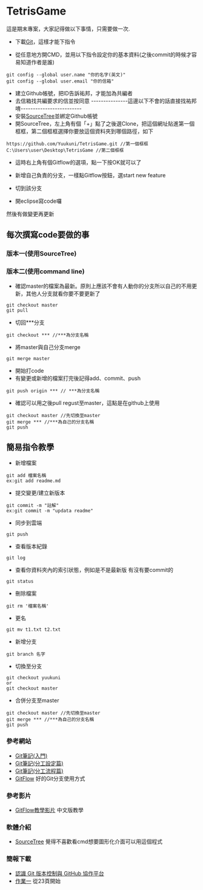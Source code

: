 ﻿# TetrisGame
這是期末專案，大家記得做以下事情，只需要做一次.
 * 下載[Git](https://git-scm.com/)，這樣才能下指令
 
 * 從任意地方開CMD，並用以下指令設定你的基本資料(之後commit的時候才容易知道作者是誰)
 ```
 git config --global user.name "你的名字(英文)"
 git config --global user.email "你的信箱"
 ```
 * 建立Github帳號，把ID告訴祐邦，才能加為共編者
 * 去信箱找共編要求的信並按同意
 ---------------這邊以下不會的話直接找祐邦唷-------------------------
 * 安裝[SourceTree](https://www.sourcetreeapp.com/)並綁定Github帳號
 * 開SourceTree，左上角有個「+」點了之後選Clone，把這個網址貼進第一個框框，第二個框框選擇你要放這個資料夾到哪個路徑，如下
 ```
 https://github.com/Yuukuni/TetrisGame.git //第一個框框
 C:\Users\user\Desktop\TetrisGame //第二個框框
 ```
 * 這時右上角有個Gitflow的選項，點一下按OK就可以了
 
 * 新增自己負責的分支，一樣點Gitflow按鈕，選start new feature
 * 切到該分支
 * 開eclipse寫code囉

然後有做變更再更新

## 每次撰寫code要做的事

 ### 版本一(使用SourceTree)

 ### 版本二(使用command line)

 * 確認master的檔案為最新。原則上應該不會有人動你的分支所以自己的不用更新，其他人分支就看你要不要更新了
 ```
 git checkout master
 git pull
 ```
 * 切回***分支
 ```
 git checkout *** //***為分支名稱
 ```
 * 將master與自己分支merge
 ```
 git merge master
 ```
 * 開始打code
 * 有變更或新增的檔案打完後記得add、commit、push
 ```
 git push origin *** // ***為分支名稱
 ```
 * 確認可以用之後pull regust至master，這點是在github上使用
 ```
 git checkout master //先切換至master
 git merge *** //***為自己的分支名稱
 git push
 ```

## 簡易指令教學

 * 新增檔案
 ```
 git add 檔案名稱
 ex:git add readme.md
 ```
 * 提交變更/建立新版本
 ```
 git commit -m "註解"
 ex:git commit -m "updata readme"
 ```
 * 同步到雲端
 ```
 git push
 ```
 * 查看版本紀錄
 ```
 git log
 ```
 * 查看你資料夾內的索引狀態，例如是不是最新版 有沒有要commit的
 ```
 git status
 ```
 * 刪除檔案
 ```
 git rm '檔案名稱'
 ```
 * 更名
 ```
 git mv t1.txt t2.txt
 ```
 * 新增分支
 ```
 git branch 名字
 ```
 * 切換至分支
 ```
 git checkout yuukuni
 or
 git checkout master
 ```
 * 合併分支至master
  ```
 git checkout master //先切換至master
 git merge *** //***為自己的分支名稱
 git push
 ```

### 參考網站
 * [Git筆記(入門)](http://tech-marsw.logdown.com/blog/2013/08/16/git-notes-github)
 * [Git筆記(分工設定篇)](http://tech-marsw.logdown.com/blog/2013/08/17/git-notes-github-n-person-cooperation-settings)
 * [Git筆記(分工流程篇)](http://tech-marsw.logdown.com/blog/2013/08/18/git-notes-cooperation-flow)
 * [GitFlow](https://medium.com/kuma%E8%80%81%E5%B8%AB%E7%9A%84%E8%BB%9F%E9%AB%94%E5%B7%A5%E7%A8%8B%E6%95%99%E5%AE%A4/%E5%9F%BA%E7%A4%8E-git-flow-%E5%B7%A5%E4%BD%9C%E6%B3%95-fa50b1dddc4f) 好的Git分支使用方式

### 參考影片
 * [GitFlow教學影片](https://www.youtube.com/watch?v=zXlta66thZY) 中文版教學

### 軟體介紹
 * [SourceTree](https://www.inote.tw/sourcetree) 覺得不喜歡看cmd想要圖形化介面可以用這個程式

### 簡報下載
 * [認識 Git 版本控制與 GitHub 協作平台](https://drive.google.com/file/d/1caR1ty-_kZa_WMDj_zSuuHKRredeBKeu/view?usp=sharing)
 * [作業一](https://drive.google.com/file/d/1K0BYNfRRoR_pIvOe3WNeIc40L8rtl6R8/view?usp=sharing) 從23頁開始
[]()